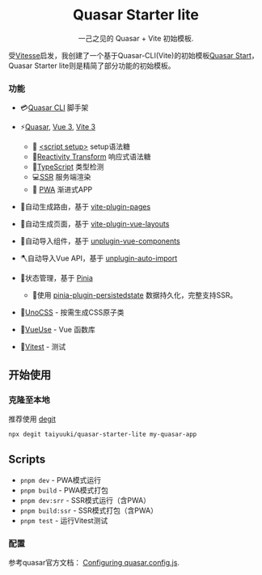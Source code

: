 <h1 align="center">Quasar Starter lite</h1>

<p align="center">一己之见的 Quasar + Vite 初始模板.</p>

受[Vitesse](https://github.com/antfu/vitesse)启发，我创建了一个基于Quasar-CLI(Vite)的初始模板[Quasar Start](https://github.com/taiyuuki/quasar-start)，Quasar Starter lite则是精简了部分功能的初始模板。

### 功能

- 💳[Quasar CLI](https://quasar.dev) 脚手架

- ⚡️[Quasar](https://quasar.dev), [Vue 3](https://vuejs.org), [Vite 3](https://github.com/vitejs/vite) 
  
  - 🍭 [\<script setup\>](https://vuejs.org/api/sfc-script-setup.html)  setup语法糖
  - 🎲[Reactivity Transform](https://vuejs.org/guide/extras/reactivity-transform.html)  响应式语法糖
  - 🔧[TypeScript](https://www.typescriptlang.org)  类型检测
  - 💻[SSR](https://quasar.dev/quasar-cli-vite/developing-ssr/introduction)  服务端渲染
  - 📱 [PWA](https://quasar.dev/quasar-cli-vite/developing-pwa/introduction#what-is-required) 渐进式APP


- 📂自动生成路由，基于 [vite-plugin-pages](https://github.com/hannoeru/vite-plugin-pages#vite-plugin-pages)

- 📁自动生成页面，基于 [vite-plugin-vue-layouts](https://github.com/JohnCampionJr/vite-plugin-vue-layouts#vite-plugin-vue-layouts)

- 🔨自动导入组件，基于 [unplugin-vue-components](https://github.com/antfu/unplugin-vue-components#unplugin-vue-components)

- 🪓自动导入Vue API，基于 [unplugin-auto-import](https://github.com/antfu/unplugin-auto-import#unplugin-auto-import)

- 🍍状态管理，基于 [Pinia](https://pinia.esm.dev/)

	- 💾使用 [pinia-plugin-persistedstate](https://prazdevs.github.io/pinia-plugin-persistedstate/) 数据持久化，完整支持SSR。

- 🎨[UnoCSS](https://github.com/antfu/unocss) - 按需生成CSS原子类

- 🧰[VueUse](https://github.com/antfu/vueuse) - Vue 函数库

- 🧲[Vitest](https://github.com/vitest-dev/vitest) - 测试

## 开始使用

### 克隆至本地

推荐使用 [degit](https://github.com/Rich-Harris/degit)

```bash
npx degit taiyuuki/quasar-starter-lite my-quasar-app
```

## Scripts

- `pnpm dev` - PWA模式运行
- `pnpm build` - PWA模式打包
- `pnpm dev:srr` - SSR模式运行（含PWA）
- `pnpm build:ssr` - SSR模式打包（含PWA）
- `pnpm test` - 运行Vitest测试

### 配置

参考quasar官方文档： [Configuring quasar.config.js](https://quasar.dev/quasar-cli-vite/quasar-config-js).